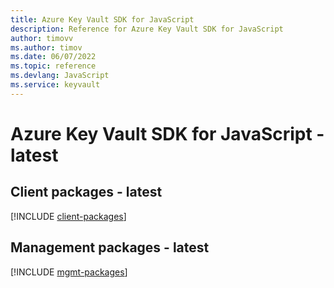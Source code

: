 ```yaml
---
title: Azure Key Vault SDK for JavaScript
description: Reference for Azure Key Vault SDK for JavaScript
author: timovv
ms.author: timov
ms.date: 06/07/2022
ms.topic: reference
ms.devlang: JavaScript
ms.service: keyvault
---
```

# Azure Key Vault SDK for JavaScript - latest
## Client packages - latest
[!INCLUDE [client-packages](key-vault-client-index.md)]

## Management packages - latest
[!INCLUDE [mgmt-packages](key-vault-mgmt-index.md)]
